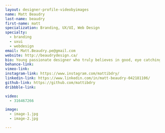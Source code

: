 ```yaml
---
layout: designer-profile-videobyimages
name: Matt Beaudry
last-name: beaudry
first-name: matt
specialization: Branding, UX/UI, Web Design
specialty:
  - branding
  - uxui
  - webdesign
email: Matt.Beaudry.pe@gmail.com
website: http://beaudrydesign.ca/
bio: Young passionate designer who truly believes in good, eye catching design. Let's sit down. Let me buy you a coffee!
behance-link:
vimeo-link:
instagram-link: https://www.instagram.com/mattibdry/
linkedin-link: https://www.linkedin.com/in/matt-beaudry-042181106/
github-link: https://github.com/mattibdry
dribbble-link:

video:
  - 316467266

image:
  - image-1.jpg
  - image-2.jpg

---
```

